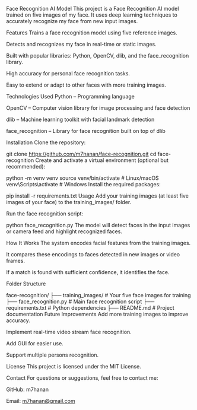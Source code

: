 Face Recognition AI Model
This project is a Face Recognition AI model trained on five images of my face. It uses deep learning techniques to accurately recognize my face from new input images.

Features
Trains a face recognition model using five reference images.

Detects and recognizes my face in real-time or static images.

Built with popular libraries: Python, OpenCV, dlib, and the face_recognition library.

High accuracy for personal face recognition tasks.

Easy to extend or adapt to other faces with more training images.

Technologies Used
Python – Programming language

OpenCV – Computer vision library for image processing and face detection

dlib – Machine learning toolkit with facial landmark detection

face_recognition – Library for face recognition built on top of dlib

Installation
Clone the repository:


git clone https://github.com/m7hanan/face-recognition.git
cd face-recognition
Create and activate a virtual environment (optional but recommended):

python -m venv venv
source venv/bin/activate   # Linux/macOS
venv\Scripts\activate      # Windows
Install the required packages:

pip install -r requirements.txt
Usage
Add your training images (at least five images of your face) to the training_images/ folder.

Run the face recognition script:


python face_recognition.py
The model will detect faces in the input images or camera feed and highlight recognized faces.

How It Works
The system encodes facial features from the training images.

It compares these encodings to faces detected in new images or video frames.

If a match is found with sufficient confidence, it identifies the face.

Folder Structure

face-recognition/
├── training_images/        # Your five face images for training
├── face_recognition.py     # Main face recognition script
├── requirements.txt        # Python dependencies
├── README.md               # Project documentation
Future Improvements
Add more training images to improve accuracy.

Implement real-time video stream face recognition.

Add GUI for easier use.

Support multiple persons recognition.

License
This project is licensed under the MIT License.

Contact
For questions or suggestions, feel free to contact me:

GitHub: m7hanan

Email: m7hanan@gmail.com

